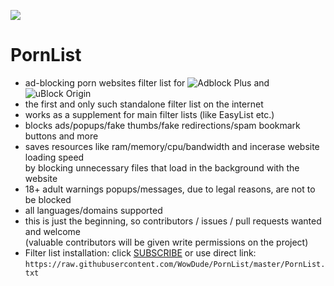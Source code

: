 ![](https://i.imgur.com/SIHjVBk.png)

# PornList

- ad-blocking porn websites filter list for ![Adblock Plus](https://en.wikipedia.org/wiki/Adblock_Plus) and ![uBlock Origin](https://en.wikipedia.org/wiki/UBlock_Origin)
- the first and only such standalone filter list on the internet
- works as a supplement for main filter lists (like EasyList etc.)
- blocks ads/popups/fake thumbs/fake redirections/spam bookmark buttons and more
- saves resources like ram/memory/cpu/bandwidth and incerase website loading speed  
by blocking unnecessary files that load in the background with the website
- 18+ adult warnings popups/messages, due to legal reasons, are not to be blocked  
- all languages/domains supported
- this is just the beginning, so contributors / issues / pull requests wanted and welcome  
(valuable contributors will be given write permissions on the project)  
- Filter list installation: click [SUBSCRIBE](https://subscribe.adblockplus.org/?location=https://raw.githubusercontent.com/WowDude/PornList/master/PornList.txt&title=PornList) or use direct link:  
`https://raw.githubusercontent.com/WowDude/PornList/master/PornList.txt`